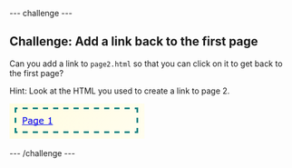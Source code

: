 --- challenge ---
## Challenge: Add a link back to the first page

Can you add a link to `page2.html` so that you can click on it to get back to the first page?

Hint: Look at the HTML you used to create a link to page 2.

![screenshot](images/magazine-page1-link.png)


--- /challenge ---